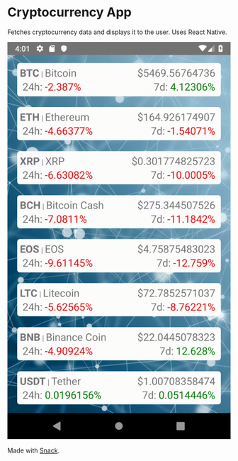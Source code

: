 # Cryptocurrency App
Fetches cryptocurrency data and displays it to the user.
Uses React Native.

![Demo](./vid/cryptoAndroid.gif)

Made with [Snack](https://github.com/expo/snack-web).